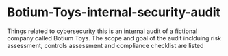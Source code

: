 # Botium-Toys-internal-security-audit
Things related to cybersecurity 
this is an internal audit of a fictional company called Botium Toys. The scope and goal of the audit inclduing risk assessment, controls assessment and compliance checklist are listed
